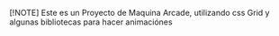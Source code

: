 [!NOTE]
Este es un Proyecto de Maquina Arcade, utilizando css Grid y algunas bibliotecas para hacer animaciónes
